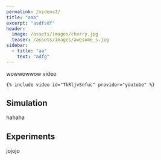 ```yaml
---
permalink: /videos2/
title: "aaa"
excerpt: "asdfsdf"
header:
  image: /assets/images/cherry.jpg
  teaser: /assets/images/awesome_s.jpg
sidebar:
  - title: "aa"
    text: "adfg"
---
```

wowwowwow video

    {% include video id="TkRljvSnfuc" provider="youtube" %}

## Simulation
hahaha

## Experiments
jojojo
